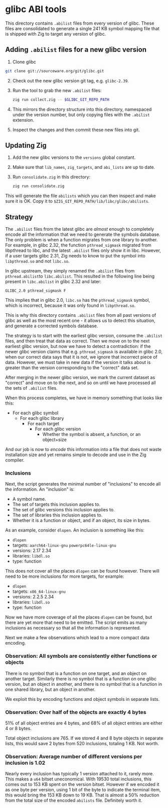 # glibc ABI tools

This directory contains `.abilist` files from every version of glibc. These
files are consolidated to generate a single 241 KB symbol mapping file that is
shipped with Zig to target any version of glibc.

## Adding `.abilist` files for a new glibc version

1. Clone glibc

```sh
git clone git://sourceware.org/git/glibc.git
```

2. Check out the new glibc version git tag, e.g. `glibc-2.39`.

3. Run the tool to grab the new `.abilist` files:

   ```sh
   zig run collect.zig -- $GLIBC_GIT_REPO_PATH
   ```

4. This mirrors the directory structure into this directory,
   namespaced under the version number, but only copying files with the
   `.abilist` extension.

5. Inspect the changes and then commit these new files into git.

## Updating Zig

1. Add the new glibc versions to the `versions` global constant.

2. Make sure that `lib_names`, `zig_targets`, and `abi_lists` are up to date.

3. Run `consolidate.zig` in this directory:

   ```sh
   zig run consolidate.zig
   ```

This will generate the file `abilists` which you can then inspect and make sure
it is OK. Copy it to `$ZIG_GIT_REPO_PATH/lib/libc/glibc/abilists`.

## Strategy

The `.abilist` files from the latest glibc are *almost* enough to completely
encode all the information that we need to generate the symbols database. The
only problem is when a function migrates from one library to another. For
example, in glibc 2.32, the function `pthread_sigmask` migrated from libpthread
to libc, and the latest `.abilist` files only show it in libc. However, if a
user targets glibc 2.31, Zig needs to know to put the symbol into
`libpthread.so` and not `libc.so`.

In glibc upstream, they simply renamed the `.abilist` files from
`pthread.abilist`to `libc.abilist`. This resulted in the following line being
present in `libc.abilist` in glibc 2.32 and later:

```
GLIBC_2.0 pthread_sigmask F
```

This implies that in glibc 2.0, `libc.so` has the `pthread_sigmask` symbol,
which is incorrect, because it was only found in `libpthread.so`.

This is why this directory contains `.abilist` files from all past versions of
glibc as well as the most recent one - it allows us to detect this situation,
and generate a corrected symbols database.

The strategy is to start with the earliest glibc version, consume the `.abilist`
files, and then treat that data as correct. Then we move on to the next earliest
glibc version, but now we have to detect a contradiction: if the newer glibc
version claims that e.g. `pthread_sigmask` is available in glibc 2.0, when our
correct data says that it is not, we ignore that incorrect piece of data.
However, we must take in new data if the version it talks about is greater than
the version corresponding to the "correct" data set.

After merging in the newer glibc version, we mark the current dataset as
"correct" and move on to the next, and so on until we have processed all the
sets of `.abilist` files.

When this process completes, we have in memory something that looks like this:

* For each glibc symbol
  * For each glibc library
    * For each target
      * For each glibc version
        * Whether the symbol is absent, a function, or an object+size

And our job is now to *encode* this information into a file that does not waste
installation size and yet remains simple to decode and use in the Zig compiler.

### Inclusions

Next, the script generates the minimal number of "inclusions" to encode all the
information. An "inclusion" is:

 * A symbol name.
 * The set of targets this inclusion applies to.
 * The set of glibc versions this inclusion applies to.
 * The set of libraries this inclusion applies to.
 * Whether it is a function or object, and if an object, its size in bytes.

As an example, consider `dlopen`. An inclusion is something like this:

 * `dlopen`
 * targets: `aarch64-linux-gnu` `powerpc64le-linux-gnu`
 * versions: 2.17 2.34
 * libraries: `libdl.so`
 * type: function

This does not cover all the places `dlopen` can be found however. There will
need to be more inclusions for more targets, for example:

 * `dlopen`
 * targets: `x86_64-linux-gnu`
 * versions: 2.2.5 2.34
 * libraries: `libdl.so`
 * type: function

Now we have more coverage of all the places `dlopen` can be found, but there are
yet more that need to be emitted. The script emits as many inclusions as
necessary so that all the information is represented.

Next we make a few observations which lead to a more compact data encoding.

### Observation: All symbols are consistently either functions or objects

There is no symbol that is a function on one target, and an object on another
target. Similarly there is no symbol that is a function on one glibc version,
but an object in another, and there is no symbol that is a function in one
shared library, but an object in another.

We exploit this by encoding functions and object symbols in separate lists.

### Observation: Over half of the objects are exactly 4 bytes

51% of all object entries are 4 bytes, and 68% of all object entries are either
4 or 8 bytes.

Total object inclusions are 765. If we stored 4 and 8 byte objects in separate
lists, this would save 2 bytes from 520 inclusions, totaling 1 KB. Not worth.

### Observation: Average number of different versions per inclusion is 1.02

Nearly every inclusion has typically 1 version attached to it, rarely more.
This makes a `u64` bitset uneconomical. With 19530 total inclusions, this comes
out to 153 KB spent on the version bitset. However if we encoded it as one byte
per version, using 1 bit of the byte to indicate the terminal item, this would
bring the 153 KB down to 19 KB. That is almost a 50% reduction from the total
size of the encoded `abilists` file. Definitely worth it.
